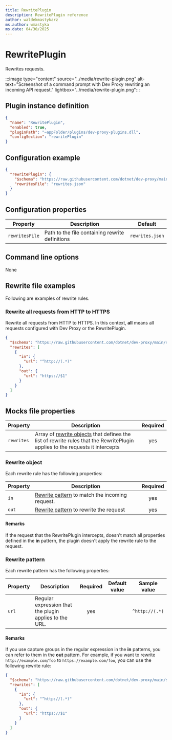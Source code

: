 ```yaml
---
title: RewritePlugin
description: RewritePlugin reference
author: waldekmastykarz
ms.author: wmastyka
ms.date: 04/30/2025
---
```


# RewritePlugin

Rewrites requests.

:::image type="content" source="../media/rewrite-plugin.png" alt-text="Screenshot of a command prompt with Dev Proxy rewriting an incoming API request." lightbox="../media/rewrite-plugin.png":::

## Plugin instance definition

```json
{
  "name": "RewritePlugin",
  "enabled": true,
  "pluginPath": "~appFolder/plugins/dev-proxy-plugins.dll",
  "configSection": "rewritePlugin"
}
```

## Configuration example

```json
{
  "rewritePlugin": {
    "$schema": "https://raw.githubusercontent.com/dotnet/dev-proxy/main/schemas/v0.27.0/rewriteplugin.schema.json",
    "rewritesFile": "rewrites.json"
  }
}
```

## Configuration properties

| Property | Description | Default |
| -------- | ----------- | :-----: |
| `rewritesFile` | Path to the file containing rewrite definitions | `rewrites.json` |

## Command line options

None

## Rewrite file examples

Following are examples of rewrite rules.

### Rewrite all requests from HTTP to HTTPS

Rewrite all requests from HTTP to HTTPS. In this context, **all** means all requests configured with Dev Proxy or the RewritePlugin.

```json
{
  "$schema": "https://raw.githubusercontent.com/dotnet/dev-proxy/main/schemas/v0.27.0/rewriteplugin.rewritesfile.schema.json",
  "rewrites": [
    {
      "in": {
        "url": "^http://(.*)"
      },
      "out": {
        "url": "https://$1"
      }
    }
  ]
}
```

## Mocks file properties

| Property  | Description | Required |
| --------- | ----------- | :------: |
| `rewrites` | Array of [rewrite objects](#rewrite-object) that defines the list of rewrite rules that the RewritePlugin applies to the requests it intercepts | yes |

### Rewrite object

Each rewrite rule has the following properties:

| Property | Description | Required |
| -------- | ----------- | :------: |
| `in` | [Rewrite pattern](#rewrite-pattern) to match the incoming request. | yes |
| `out` | [Rewrite pattern](#rewrite-pattern) to rewrite the request | yes |

#### Remarks

If the request that the RewritePlugin intercepts, doesn't match all properties defined in the **in** pattern, the plugin doesn't apply the rewrite rule to the request.

### Rewrite pattern

Each rewrite pattern has the following properties:

| Property | Description | Required | Default value | Sample value |
| -------- | ----------- | :------: | ------------- | ------------ |
| `url` | Regular expression that the plugin applies to the URL. | yes | | `^http://(.*)` |

#### Remarks

If you use capture groups in the regular expression in the **in** patterns, you can refer to them in the **out** pattern. For example, if you want to rewrite `http://example.com/foo` to `https://example.com/foo`, you can use the following rewrite rule:

```json
{
  "$schema": "https://raw.githubusercontent.com/dotnet/dev-proxy/main/schemas/v0.27.0/rewriteplugin.rewritesfile.schema.json",
  "rewrites": [
    {
      "in": {
        "url": "^http://(.*)"
      },
      "out": {
        "url": "https://$1"
      }
    }
  ]
}
```
